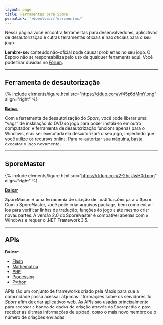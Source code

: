 ```yaml
---
layout: page
title: Ferramentas para Spore
permalink: "/downloads/ferramentas/"
---
```


Nessa página você encontra ferramentas para desenvolvedores, aplicativos de desautorização e outras ferramentas oficiais e não oficiais para o seu jogo.

**Lembre-se:** conteúdo não-oficial pode causar problemas no seu jogo. O Esporo não se responsabiliza pelo uso de qualquer ferramenta aqui. Você pode tirar dúvidas no [Fórum](https://esporo.net/forum/).

---

## Ferramenta de desautorização
{% include elements/figure.html src="https://cldup.com/vf45p6dMmY.png" align="right" %}

**[Baixar](https://drive.google.com/open?id=1ZKnHPz8JHcULuKXO2q2swS9yPaD29feL)**

Com a ferramenta de desautorização do _Spore_, você pode liberar uma “vaga” de instalação do DVD do jogo para poder instalá-lo em outro computador. A ferramenta de desautorização funciona apenas para o Windows, e ao ser executada ela desautorizará o seu jogo, impedindo que você utilize os recursos online. Para re-autorizar sua máquina, basta executar o jogo novamente.


---

## SporeMaster
{% include elements/figure.html src="https://cldup.com/2-2hqUwH0d.png" align="right" %}

**[Baixar](https://drive.google.com/open?id=1zw_5tjWWppAo7gfMRb8imdt7Swh0JLB9)**

SporeMaster é uma ferramenta de criação de modificações para o Spore. Com o SporeMaster, você pode criar arquivos package, bem como extraí-los para verificar linhas de tradução, funções do jogo e até mesmo criar novas partes. A versão 2.0 do SporeMaster é compatível apenas com o Windows e requer o .NET Framework 3.5.

---

## APIs

**Baixar:**
- [Flash](https://drive.google.com/open?id=1NEbAExl9ywNLLteWjfg34-CgONKxQonC)
- [Mathematica](https://drive.google.com/open?id=1wFDG7MdDtup52yRucLiIcRAOkwS-pngF)
- [PHP](https://drive.google.com/open?id=1qk9TVBvijYfy0zm68qfOxW_d6AHcCK0l)
- [Processing](https://drive.google.com/open?id=1DUgMdwr85UlHUrVbj6X0WCW-JZy-1f7b)
- [Python](https://drive.google.com/open?id=1hrYc4HeChVNYl0D5aO6YUHQWtRBHIoeu)

APIs são um conjunto de frameworks criado pela Maxis para que a comunidade possa acessar algumas informações sobre os servidores do _Spore_ afim de criar aplicativos web. As APIs são usadas principalmente para acessar o banco de dados de criação através da Sporepédia e para receber as últimas informações de upload, como o mais novo membro ou o número de criações enviadas.
